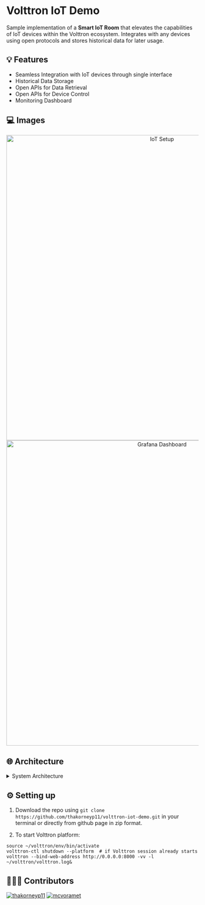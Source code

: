 # Volttron IoT Demo

Sample implementation of a **Smart IoT Room** that elevates the capabilities of IoT devices within the Volttron ecosystem. Integrates with any devices using open protocols and stores historical data for later usage.

## 💡 Features

- Seamless Integration with IoT devices through single interface
- Historical Data Storage
- Open APIs for Data Retrieval
- Open APIs for Device Control
- Monitoring Dashboard


## 💻 Images

<p align="center">
<img width=800 alt="IoT Setup" src="https://github.com/thakorneyp11/volttron-iot-demo/assets/58812639/77a64ff1-2af6-484b-a86d-53c8803afcf5" />
<img width=800 alt="Grafana Dashboard" src="https://github.com/thakorneyp11/volttron-iot-demo/assets/58812639/782c6a6d-f68a-46f0-b41f-d70ab4890378" />
</p>

## 🌐 Architecture
<details>
<summary>System Architecture</summary>

![System Architecture](https://github.com/thakorneyp11/volttron-iot-demo/assets/58812639/130d65d6-6426-4028-9365-844d75f5e058)
</details>


## ⚙️ Setting up

1. Download the repo using `git clone https://github.com/thakorneyp11/volttron-iot-demo.git` in your terminal or directly from github page in zip format.

2. To start Volttron platform:
```
source ~/volttron/env/bin/activate
volttron-ctl shutdown --platform  # if Volttron session already starts
volttron --bind-web-address http://0.0.0.0:8000 -vv -l ~/volttron/volttron.log&
```


<!-- ## ⚠️ Under Development!
This project is under active development and may still have issues. We appreciate your understanding and patience. If you encounter any problems, please first check the open issues. If your issue is not listed, kindly create a new issue detailing the error or problem you experienced. Thank you for your support! -->


## 👨🏻‍💻 Contributors
[![thakorneyp11](https://images.weserv.nl/?url=https://avatars.githubusercontent.com/u/58812639?v=4&w=50&h=50&mask=circle)](https://github.com/thakorneyp11)
[![mcvoramet](https://images.weserv.nl/?url=https://avatars.githubusercontent.com/u/67162377?v=4&w=50&h=50&mask=circle)](https://github.com/mcvoramet)
